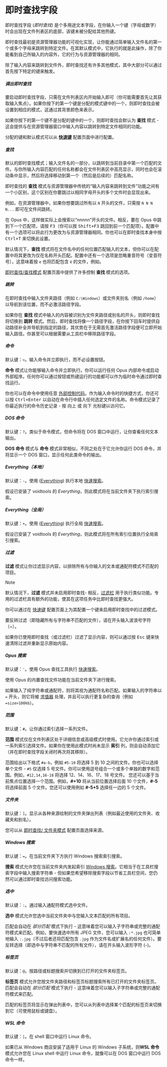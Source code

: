 # 即时查找字段

即时查找字段 (*即时查找*) 是个多用途文本字段，在你输入一个键（字母或数字）时会出现在文件列表区的底部，该键未被分配给其他热键。

即时查找最初是资源管理器功能的可视化实现，让你能通过简单输入文件名的第一个或多个字母来跳转到特定文件。在其默认模式中，它执行的就是此操作，除了你能看到自己所输入的内容外，它的行为与资源管理器的相同。

除了输入内容来跳转到文件外，即时查找还有许多其他模式，其中大部分可以通过首先按下特定的键来触发。

##### 调出即时查找

要启动即时查找字段，只需在文件列表区内开始输入即可（你可能需要首先让其获取输入焦点）。如果你按下的第一个键是分配的模式键中的一个，则即时查找会被设置到相应的模式，这通过其背景颜色来表示。

如果你按下的第一个键不是分配的键中的一个，则即时查找会默认为 **查找** 模式 - 这会提供与在资源管理器窗口中输入内容以跳转到特定文件相同的功能。

分配的键和默认模式可以从 **[快速键](/Manual/preferences/preferences_categories/filtering_and_sorting/quick_keys.zh.md)** 配置页面中进行配置。

##### 查找

默认的即时查找模式；输入文件名的一部分，以跳转到当前目录中第一个匹配的文件。与你所输入内容匹配的任何名称都会在文件列表区中高亮显示，同时也会在滚动条中显示，然后将选择移动到第一个（然后是后续的）匹配名称。

即时查找的 **查找** 模式与资源管理器中传统的“输入内容来跳转到文件”功能之间有一个小区别，这个区别在你要跳过以相同字母开头的多个文件时会显现出来。

例如，在资源管理器中，如果你想要跳过所有以 `N` 开头的文件，只需按 `N N N N...` 即可在文件间跳转。

在 Opus 中，这样做实际上会搜索以“nnnnn”开头的文件。相反，要在 Opus 中跳到下一个匹配项，请按 <kbd>F3</kbd>（你可以按 <kbd>Shift+F3</kbd> 跳回到前一个匹配项）。配置中有一个选项可以将此行为更改为与资源管理器相同。你也可以在即时查找本身中按 <kbd>Ctrl+T</kbd> 来切换此设置。

默认情况下，**查找** 模式将在文件名中的任何位置匹配输入的文本，但你可以在配置中将其更改为仅在名称开头匹配。配置中还有一个选项是忽略重音符号（变音符号），这意味着按 `e` 也将匹配包含 `é` 的文件，例如。

[即时查找/查找模式](/Manual/preferences/preferences_categories/filtering_and_sorting/find_as_you_type/find_mode.zh.md) 配置页面中提供了许多控制 **查找** 模式的选项。

##### 跳转

在即时查找中输入文件夹路径（例如 `C:\Windows`）或文件夹别名（例如 `/home`）以导航到该位置，而不必激活路径字段。

如果你在 **查找** 模式中输入的内容被识别为文件夹路径或别名的开头，则即时查找将切换到 **跳转** 模式。然后，即时查找将像一个路径字段，在你按下回车时提供自动路径补全并导航到指定的路径，其优势在于无需首先激活路径字段便可立即开始输入路径。你甚至可以根据需要从工具栏中移除路径字段。

##### 命令

默认键：`>`。输入命令并立即执行，而不必设置按钮。

**命令** 模式让你能够输入命令并立即执行。你可以运行任何 Opus 内部命令或启动外部程序。任何你可以通过按钮或热键运行的功能都可以作为临时命令通过即时查找运行。

你也可以在命令中使用任意 [外部控制代码](/Manual/reference/command_reference/external_control_codes/README.zh.md)。作为输入命令时的快捷方式，你还可以按 <kbd>Ctrl+Enter</kbd> 以自动在命令行中插入任何选定文件的名称。命令模式记录了你最近执行的命令历史记录 - 按 <kbd>向上</kbd> 或 <kbd>向下</kbd> 光标键以访问它。

##### DOS 命令

默认键：`?`。类似于命令模式，但命令将在 DOS 窗口中运行，让你查看任何文本输出。

**DOS 命令** 模式与 **命令** 模式非常相似，不同之处在于它允许你运行 DOS 命令，并将显示一个 DOS 窗口，显示任何此类命令的输出。

##### Everything（本地）

默认键：`-`。使用 ([Everything](https://www.voidtools.com)) 执行本地 [快速搜索](/Manual/basic_concepts/searching_and_filtering/windows_search.zh.md)。

假设已安装了 voidtools 的 *Everything*，则此模式将在当前文件夹下执行索引搜索。

##### Everything（全局）

默认键：`+`。使用 ([Everything](https://www.voidtools.com)) 执行全局 [快速搜索](/Manual/basic_concepts/searching_and_filtering/windows_search.zh.md)。

假设已安装了 voidtools 的 *Everything*，则此模式将在所有索引位置执行全局索引搜索。

##### 过滤

**过滤** 模式让你过滤显示内容，以排除所有与你输入的文本或通配符模式不匹配的项目。

> [!NOTE]
> 默认情况下，**过滤** 模式并未启用即时查找- 相反，[过滤栏](../searching_and_filtering/filter_bar.zh.md) 用于执行类似功能。专用的过滤栏具有额外的功能，使其在这项任务中比即时查找更强大。

你可以通过在 [快速键](/Manual/preferences/preferences_categories/filtering_and_sorting/quick_keys.zh.md) 配置页面上为其配置一个键来启用即时查找中的过滤模式。

要反转过滤（即隐藏所有与字符串不匹配的文件），请在开头输入波浪号字符（~）。

如果你已使用即时查找（或过滤栏）过滤了显示内容，则可以通过按 <kbd>Esc</kbd> 键来快速清除过滤并重新显示原始内容。

##### Opus 搜索

默认键：`'`。使用 Opus 查找工具执行 [快速搜索](/Manual/basic-concepts/searching_and_filtering/windows_search.zh.md)。

使用 Opus 的内置查找文件功能在当前文件夹下进行搜索。

如果输入了纯字符串或通配符，则将其视为通配符名称匹配。如果输入的字符串以 `=` 开头，则它将被 [求值器](/Manual/evaluator/README.zh.md) 处理，并且可以执行更复杂的查询（例如 `=size>100kb`）。

##### 范围

默认键：`#`。让你通过索引选择一系列文件。

**范围** 模式仅在文件列表区处于详细信息或高级模式时使用。它允许你通过索引或一系列索引选择文件。如果你在使用此模式时尚未显示 **索引** 列，则会自动添加它（并在即时查找字段关闭时再次将其移除）。

范围给出以下格式 `#a-b`，例如 `#5-10` 将选择 5 到 10 之间的文件。你也可以选择单个文件 - `#5` 仅选择 5 号文件。你可以使用逗号组合一个或多个单独的数字和范围。例如，`#12,14,16-18` 将选择 12、14、16、17、18 号文件。
您还可以基于当前焦点位置选择一个范围。例如，**\#+10** 将从当前位置选择后面 10 个文件，**\#-5** 将选择前面 5 个文件。您还可以使用例如 **\#-5+5** 选择任一边的 5 个文件。

##### 文件夹

默认键：`]`。显示从各种来源绘制的文件夹弹出列表（例如最近使用的文件夹、收藏夹和别名）。

您可以从 [即时查找/ 文件夹模式](/Manual/preferences/preferences_categories/filtering_and_sorting/find_as_you_type/folders_mode.zh.md) 配置页面选择来源。

##### Windows 搜索

默认键：`=`。在当前文件夹下方执行 Windows 搜索索引搜索。

**搜索** 模式允许您在当前文件夹内发起索引 [Windows 搜索](../searching_and_filtering/windows_search.zh.md)。它相当于在工具栏搜索字段中输入搜索字符串 - 但如果您希望移除搜索字段以节省工具栏空间，您仍然可以通过即时查找访问搜索功能。

##### 选中

默认键：`:`。通过输入通配符模式选中文件。

**选中** 模式允许您选中当前文件夹中与您输入文本匹配的所有项目。

匹配会自动在 *部分匹配* 模式下执行 - 这意味着您可以输入子字符串或完整的通配符模式来匹配。例如，要快速选中所有 JPEG 文件，您可以输入 `:*.jpg` 也可简单地输入 `:.jpg`（不过后者还将匹配包含 `.jpg` 作为文件名或扩展名的任何文件）。要反转选择（即选中与字符串不匹配的所有文件），请在开头输入波形字符 (`~`)。

##### 标签页

默认键：`@`。按路径或标题搜索并切换到已打开的文件夹标签页。

**标签页** 模式允许您按文件夹路径和标签页标题搜索所有已打开的文件夹标签页。匹配会自动在 *部分匹配* 模式下执行 - 这意味着您可以输入子字符串或完整的通配符模式来匹配。

匹配的标签页将显示在弹出列表中，您可以从列表中选择某个匹配的标签页来切换到它（可使用鼠标或键盘）。

##### WSL 命令

默认键：`|`。在 shell 窗口中运行 Linux 命令。

如果已从 Windows 商店安装了适用于 Linux 的 Windows 子系统，则**WSL 命令** 模式允许您在 Linux shell 中运行 Linux 命令，就像可以在 DOS 窗口中运行 DOS 命令一样。